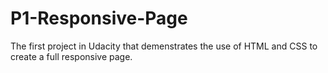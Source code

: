 # P1-Responsive-Page
The first project in Udacity that demenstrates the use of HTML and CSS to create a full responsive page.
